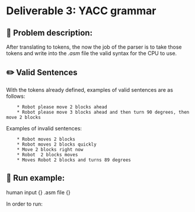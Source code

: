 # Deliverable 3: YACC grammar



## 🚀 Problem description:

After translating to tokens, the now the job of the parser is to take those tokens and write into the *.asm* file the valid syntax for the CPU to use. 


## ✏️ Valid Sentences
With the tokens already defined, examples of valid sentences are as follows:
```
    * Robot please move 2 blocks ahead
    * Robot please move 3 blocks ahead and then turn 90 degrees, then move 2 blocks
```
Examples of invalid sentences:
```
    * Robot moves 2 blocks
    * Robot moves 2 blocks quickly
    * Move 2 blocks right now
    * Robot  2 blocks moves
    * Moves Robot 2 blocks and turns 89 degrees
```


## 👟 Run example:
human input {}
.asm file {}

In order to run:
<!--
Declare in format that compiler is ran with 
win_flex simple_lex.l
win_bison -d grammar.y
gcc lex.yy.c grammar.tab.c -o program 
./program text.txt

flex simple_lex.l
bison -d grammar.y
gcc lex.yy.c grammar.tab.c -o program 
./program text.txt

-->